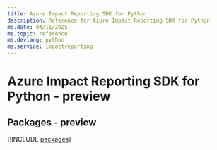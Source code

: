 ```yaml
---
title: Azure Impact Reporting SDK for Python
description: Reference for Azure Impact Reporting SDK for Python
ms.date: 04/11/2025
ms.topic: reference
ms.devlang: python
ms.service: impactreporting
---
```

# Azure Impact Reporting SDK for Python - preview
## Packages - preview
[!INCLUDE [packages](impact-reporting-index.md)]